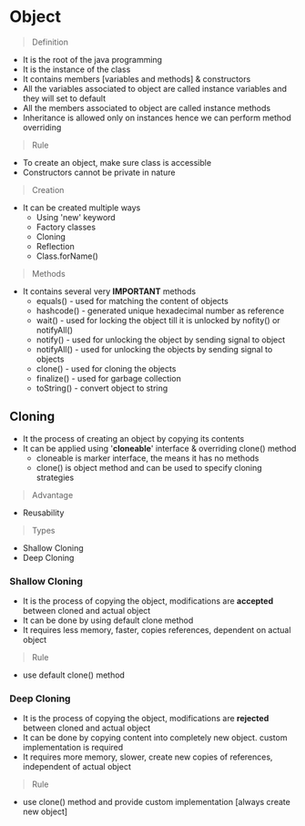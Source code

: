 # Object

> Definition
- It is the root of the java programming
- It is the instance of the class
- It contains members [variables and methods] & constructors
- All the variables associated to object are called instance variables and they will set to default
- All the members associated to object are called instance methods
- Inheritance is allowed only on instances hence we can perform method overriding

> Rule
- To create an object, make sure class is accessible
- Constructors cannot be private in nature

> Creation
- It can be created multiple ways
  - Using 'new' keyword
  - Factory classes
  - Cloning
  - Reflection
  - Class.forName()

> Methods
- It contains several very **IMPORTANT** methods
  - equals() - used for matching the content of objects
  - hashcode() - generated unique hexadecimal number as reference 
  - wait() - used for locking the object till it is unlocked by nofity() or notifyAll()
  - notify() - used for unlocking the object by sending signal to object
  - notifyAll() - used for unlocking the objects by sending signal to objects
  - clone() - used for cloning the objects
  - finalize() - used for garbage collection
  - toString() - convert object to string

## Cloning
- It the process of creating an object by copying its contents
- It can be applied using '**cloneable**' interface & overriding clone() method
  - cloneable is marker interface, the means it has no methods
  - clone() is object method and can be used to specify cloning strategies

> Advantage
- Reusability

> Types
- Shallow Cloning 
- Deep Cloning

### Shallow Cloning
- It is the process of copying the object, modifications are **accepted** between cloned and actual object
- It can be done by using default clone method
- It requires less memory, faster, copies references, dependent on actual object

> Rule
- use default clone() method

### Deep Cloning
- It is the process of copying the object, modifications are **rejected** between cloned and actual object
- It can be done by copying content into completely new object. custom implementation is required
- It requires more memory, slower, create new copies of references, independent of actual object

> Rule
- use clone() method and provide custom implementation [always create new object]
